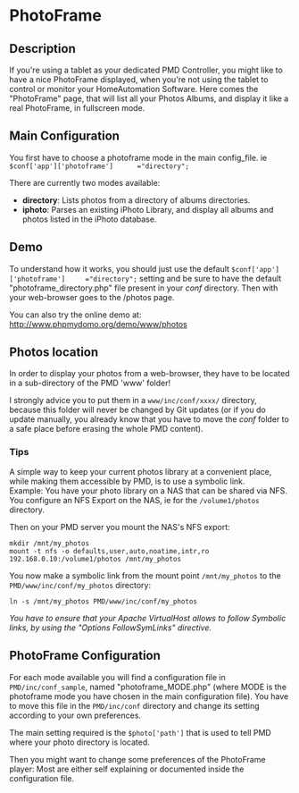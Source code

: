# PhotoFrame


## Description #############################################################################

If you're using a tablet as your dedicated PMD Controller, you might like to have a nice PhotoFrame displayed, when you're not using the tablet to control or monitor your HomeAutomation Software.
Here comes the "PhotoFrame" page, that will list all your Photos Albums, and display it like a real PhotoFrame, in fullscreen mode.


## Main Configuration #############################################################################

You first have to choose a photoframe mode in the main config_file. ie `$conf['app']['photoframe']		="directory";`

There are currently two modes available:

- **directory**: Lists photos from a directory of albums directories.
- **iphoto**: Parses an existing iPhoto Library, and display all albums and photos listed in the iPhoto database.


## Demo #################################################################################################

To understand how it works, you should just use the default `$conf['app']['photoframe']		="directory";` setting and be sure to have the default "photoframe_directory.php" file present in your *conf* directory. Then with your web-browser goes to the /photos page.  

You can also try the online demo at:
http://www.phpmydomo.org/demo/www/photos


## Photos location ###############################################################################

In order to display your photos from a web-browser, they have to be located in a sub-directory of the PMD 'www' folder!  

I strongly advice you to put them in a `www/inc/conf/xxxx/` directory, because this folder will never be changed by Git updates (or if you do update manually, you already know that you have to move the *conf* folder to a safe place before erasing the whole PMD content).


### Tips ######

A simple way to keep your current photos library at a convenient place, while making them accessible by PMD, is to use a symbolic link.  
Example: You have your photo library on a NAS that can be shared via NFS. You configure an NFS Export on the NAS, ie for the `/volume1/photos` directory.  

Then on your PMD server you mount the NAS's NFS export:

```
mkdir /mnt/my_photos
mount -t nfs -o defaults,user,auto,noatime,intr,ro 192.168.0.10:/volume1/photos /mnt/my_photos
```

You now make a symbolic link from the mount point `/mnt/my_photos` to the `PMD/www/inc/conf/my_photos` directory: 

```
ln -s /mnt/my_photos PMD/www/inc/conf/my_photos
```

*You have to ensure that your Apache VirtualHost allows to follow Symbolic links, by using the "Options FollowSymLinks" directive.*



## PhotoFrame Configuration #############################################################################

For each mode available you will find a configuration file in `PMD/inc/conf_sample`, named "photoframe_MODE.php" (where MODE is the photoframe mode you have chosen in the main configuration file). You have to move this file in the `PMD/inc/conf` directory and change its setting according to your own preferences.

The main setting required is the `$photo['path']` that is used to tell PMD where your photo directory is located.

Then you might want to change some preferences of the PhotoFrame player: Most are either self explaining or documented inside the configuration file.

